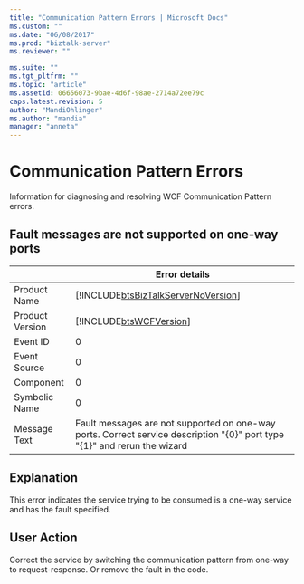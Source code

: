 ```yaml
---
title: "Communication Pattern Errors | Microsoft Docs"
ms.custom: ""
ms.date: "06/08/2017"
ms.prod: "biztalk-server"
ms.reviewer: ""

ms.suite: ""
ms.tgt_pltfrm: ""
ms.topic: "article"
ms.assetid: 06656073-9bae-4d6f-98ae-2714a72ee79c
caps.latest.revision: 5
author: "MandiOhlinger"
ms.author: "mandia"
manager: "anneta"
---
```

# Communication Pattern Errors
Information for diagnosing and resolving WCF Communication Pattern errors.  

## Fault messages are not supported on one-way ports
  
|                 |                                                       Error details                                                       |
|-----------------|---------------------------------------------------------------------------------------------------------------------------|
|  Product Name   |                    [!INCLUDE[btsBizTalkServerNoVersion](../includes/btsbiztalkservernoversion-md.md)]                     |
| Product Version |                                [!INCLUDE[btsWCFVersion](../includes/btswcfversion-md.md)]                                 |
|    Event ID     |                                                             0                                                             |
|  Event Source   |                                                             0                                                             |
|    Component    |                                                             0                                                             |
|  Symbolic Name  |                                                             0                                                             |
|  Message Text   | Fault messages are not supported on one-way ports. Correct service description "{0}" port type "{1}" and rerun the wizard |
  
## Explanation  
 This error indicates the service trying to be consumed is a one-way service and has the fault specified.  
  
## User Action  
 Correct the service by switching the communication pattern from one-way to request-response. Or remove the fault in the code.
 
 